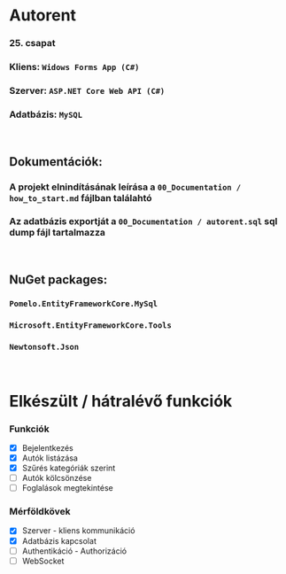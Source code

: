 # Autorent
### 25. csapat

### Kliens: `Widows Forms App (C#)`
### Szerver: `ASP.NET Core Web API (C#)`
### Adatbázis: `MySQL`

<br />

## Dokumentációk:
### A projekt elnindításának leírása a `00_Documentation / how_to_start.md` fájlban találahtó
### Az adatbázis exportját a `00_Documentation / autorent.sql` sql dump fájl tartalmazza

<br />

## NuGet packages:
### `Pomelo.EntityFrameworkCore.MySql`
### `Microsoft.EntityFrameworkCore.Tools`
### `Newtonsoft.Json`

<br />

# Elkészült / hátralévő funkciók
### Funkciók
- [x] Bejelentkezés
- [x] Autók listázása
- [x] Szűrés kategóriák szerint
- [ ] Autók kölcsönzése
- [ ] Foglalások megtekintése

### Mérföldkövek
- [x] Szerver - kliens kommunikáció
- [x] Adatbázis kapcsolat
- [ ] Authentikáció - Authorizáció
- [ ] WebSocket
